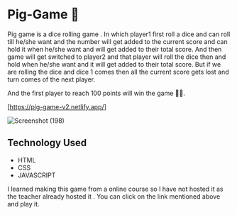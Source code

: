 # Pig-Game 🎲
Pig game is a dice rolling  game .
In which player1 first roll a dice and can roll till he/she want and the number will get added to the current score and can hold it when he/she want and will get added to their total score.
And then game will get switched to player2 and that player will roll the dice then and hold when he/she want and it will get added to their total score.
But if we are rolling the dice and dice 1 comes then all the current score gets lost and turn comes of the next player. 

And the first player to reach 100 points will win the game 🎉🎉.

[https://pig-game-v2.netlify.app/]

![Screenshot (198)](https://user-images.githubusercontent.com/78782644/107851034-c2c15a80-6e2c-11eb-9d24-a09edfa63d1e.png)

## Technology Used
- HTML
- CSS
- JAVASCRIPT

I learned making this game from a online course  so I have not hosted it as the teacher already hosted it . You can click on the link mentioned above and play it.
